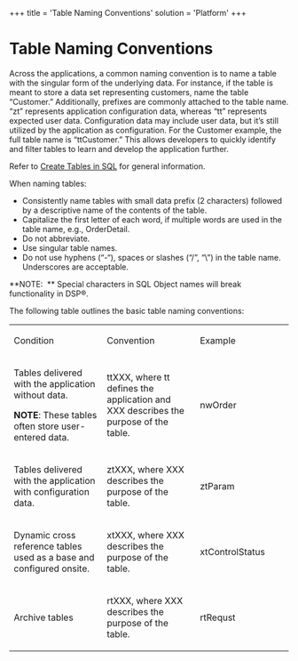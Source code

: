 +++
title = 'Table Naming Conventions'
solution = 'Platform'
+++

# Table Naming Conventions

Across the applications, a common naming convention is to name a table
with the singular form of the underlying data. For instance, if the
table is meant to store a data set representing customers, name the
table “Customer.” Additionally, prefixes are commonly attached to the
table name. “zt” represents application configuration data, whereas “tt”
represents expected user data. Configuration data may include user data,
but it’s still utilized by the application as configuration. For the
Customer example, the full table name is “ttCustomer.” This allows
developers to quickly identify and filter tables to learn and develop
the application further.

Refer to [Create Tables in SQL](Create_Tables_in_SQL.htm) for general
information.

When naming tables:

  - Consistently name tables with small data prefix (2 characters)
    followed by a descriptive name of the contents of the table.
  - Capitalize the first letter of each word, if multiple words are used
    in the table name, e.g., OrderDetail.
  - Do not abbreviate.
  - Use singular table names.
  - Do not use hyphens (“-“), spaces or slashes (“/”, “\\”) in the table
    name. Underscores are acceptable.

**NOTE:  ** Special characters in SQL Object names will break
functionality in DSP®.

The following table outlines the basic table naming conventions:

<table>
<colgroup>
<col style="width: 33%" />
<col style="width: 33%" />
<col style="width: 33%" />
</colgroup>
<tbody>
<tr class="odd">
<td><p>Condition</p></td>
<td><p>Convention</p></td>
<td><p>Example</p></td>
</tr>
<tr class="even">
<td><p>Tables delivered with the application without data.</p>
<p><strong>NOTE</strong>: These tables often store user-entered data.</p></td>
<td><p>ttXXX, where tt defines the application and XXX describes the purpose of the table.</p></td>
<td><p>nwOrder</p></td>
</tr>
<tr class="odd">
<td><p>Tables delivered with the application with configuration data.</p></td>
<td><p>ztXXX, where XXX describes the purpose of the table.</p></td>
<td><p>ztParam</p></td>
</tr>
<tr class="even">
<td><p>Dynamic cross reference tables used as a base and configured onsite.</p></td>
<td><p>xtXXX, where XXX describes the purpose of the table.</p></td>
<td><p>xtControlStatus</p></td>
</tr>
<tr class="odd">
<td><p>Archive tables</p></td>
<td><p>rtXXX, where XXX describes the purpose of the table.</p></td>
<td><p>rtRequst</p></td>
</tr>
</tbody>
</table>
